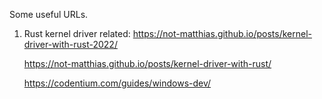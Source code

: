 Some useful URLs.

1. Rust kernel driver related: 
    https://not-matthias.github.io/posts/kernel-driver-with-rust-2022/

    https://not-matthias.github.io/posts/kernel-driver-with-rust/

    https://codentium.com/guides/windows-dev/

